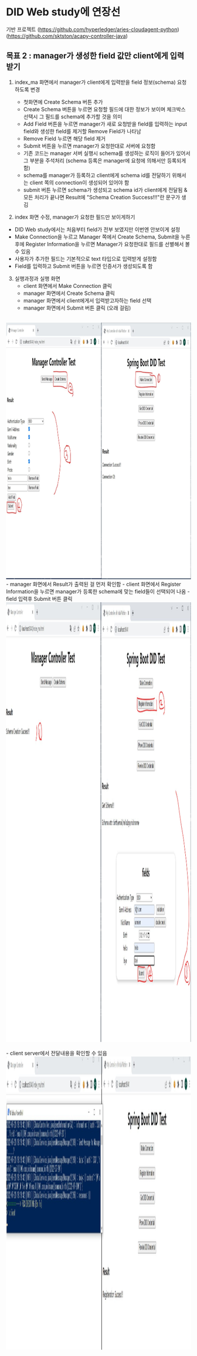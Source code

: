 # DID Web study에 연장선
기반 프로젝트 (https://github.com/hyperledger/aries-cloudagent-python)
(https://github.com/sktston/acapy-controller-java)
<br>

## 목표 2 : manager가 생성한 field 값만 client에게 입력받기
1. index_ma 화면에서 manager가 client에게 입력받을 field 정보(schema) 요청하도록 변경
   * 첫화면에 Create Schema 버튼 추가
   * Create Schema 버튼을 누르면 요청할 필드에 대한 정보가 보이며 체크박스 선택시 그 필드를 schema에 추가할 것을 의미
   * Add Field 버튼을 누르면 manager가 새로 요청받을 field를 입력하는 input field와 생성한 field를 제거할 Remove Field가 나타남
   * Remove Field 누르면 해당 field 제거
   * Submit 버튼을 누르면 manager가 요청한대로 서버에 요청함
   * 기존 코드는 manager 서버 실행시 schema를 생성하는 로직이 들어가 있어서 그 부분을 주석처리 (schema 등록은 manager에 요청에 의해서만 등록되게 함)
   * schema를 manager가 등록하고 client에게 schema id를 전달하기 위해서는 client 쪽의 connection이 생성되어 있어야 함
   * submit 버튼 누르면 schema가 생성되고 schema id가 client에게 전달됨 & 모든 처리가 끝나면 Result에 "Schema Creation Success!!!"란 문구가 생김

2.  index 화면 수정, manager가 요청한 필드만 보이게하기
   * DID Web study에서는 처음부터 field가 전부 보였지만 이번엔 안보이게 설정
   * Make Connection을 누르고 Manager 쪽에서 Create Schema, Submit을 누른 후에 Register Information을 누르면 Manager가 요청한대로 필드를 선별해서 볼 수 있음
   * 사용자가 추가한 필드는 기본적으로 text 타입으로 입력받게 설정함
   * Field를 입력하고 Submit 버튼을 누르면 인증서가 생성되도록 함

3. 실행과정과 실행 화면
    - client 화면에서 Make Connection 클릭 <br>
    - manager 화면에서 Create Schema 클릭 <br>
    - manager 화면에서 client에게서 입력받고자하는 field 선택
    - manager 화면에서 Submit 버튼 클릭 (오래 걸림)
  <br>
<img src="https://github.com/RainingCodes/BlockChainProjectStudy/blob/main/img/img19.JPG" width="1000px" height="700px" alt="result1"></img><br/>
    - manager 화면에서 Result가 출력된 걸 먼저 확인함
    - client 화면에서 Register Information을 누르면 manager가 등록한 schema에 맞는 field들이 선택되어 나옴
    - field 입력후 Submit 버튼 클릭

 <br>
<img src="https://github.com/RainingCodes/BlockChainProjectStudy/blob/main/img/img20.JPG" width="2000px" height="1200px" alt="result2"></img><br/>
 <br>
    - client server에서 전달내용을 확인할 수 있음
  
 <br>
<img src="https://github.com/RainingCodes/BlockChainProjectStudy/blob/main/img/img21.JPG" width="2000px" height="800px" alt="result3"></img><br/>
 <br>